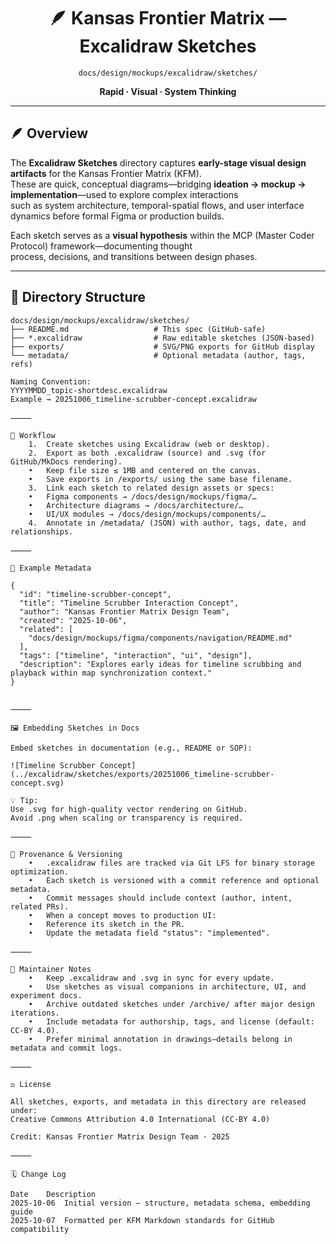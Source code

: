 <div align="center">

# 🪶 Kansas Frontier Matrix — Excalidraw Sketches  
`docs/design/mockups/excalidraw/sketches/`

**Rapid · Visual · System Thinking**

</div>

---

## 🪶 Overview

The **Excalidraw Sketches** directory captures **early-stage visual design artifacts** for the Kansas Frontier Matrix (KFM).  
These are quick, conceptual diagrams—bridging **ideation → mockup → implementation**—used to explore complex interactions  
such as system architecture, temporal-spatial flows, and user interface dynamics before formal Figma or production builds.

Each sketch serves as a **visual hypothesis** within the MCP (Master Coder Protocol) framework—documenting thought  
process, decisions, and transitions between design phases.

---

## 📁 Directory Structure

```text
docs/design/mockups/excalidraw/sketches/
├── README.md                   # This spec (GitHub-safe)
├── *.excalidraw                # Raw editable sketches (JSON-based)
├── exports/                    # SVG/PNG exports for GitHub display
└── metadata/                   # Optional metadata (author, tags, refs)

Naming Convention:
YYYYMMDD_topic-shortdesc.excalidraw
Example → 20251006_timeline-scrubber-concept.excalidraw

⸻

🧭 Workflow
	1.	Create sketches using Excalidraw (web or desktop).
	2.	Export as both .excalidraw (source) and .svg (for GitHub/MkDocs rendering).
	•	Keep file size ≤ 1MB and centered on the canvas.
	•	Save exports in /exports/ using the same base filename.
	3.	Link each sketch to related design assets or specs:
	•	Figma components → /docs/design/mockups/figma/…
	•	Architecture diagrams → /docs/architecture/…
	•	UI/UX modules → /docs/design/mockups/components/…
	4.	Annotate in /metadata/ (JSON) with author, tags, date, and relationships.

⸻

🧾 Example Metadata

{
  "id": "timeline-scrubber-concept",
  "title": "Timeline Scrubber Interaction Concept",
  "author": "Kansas Frontier Matrix Design Team",
  "created": "2025-10-06",
  "related": [
    "docs/design/mockups/figma/components/navigation/README.md"
  ],
  "tags": ["timeline", "interaction", "ui", "design"],
  "description": "Explores early ideas for timeline scrubbing and playback within map synchronization context."
}


⸻

🖼️ Embedding Sketches in Docs

Embed sketches in documentation (e.g., README or SOP):

![Timeline Scrubber Concept](../excalidraw/sketches/exports/20251006_timeline-scrubber-concept.svg)

💡 Tip:
Use .svg for high-quality vector rendering on GitHub.
Avoid .png when scaling or transparency is required.

⸻

🔐 Provenance & Versioning
	•	.excalidraw files are tracked via Git LFS for binary storage optimization.
	•	Each sketch is versioned with a commit reference and optional metadata.
	•	Commit messages should include context (author, intent, related PRs).
	•	When a concept moves to production UI:
	•	Reference its sketch in the PR.
	•	Update the metadata field "status": "implemented".

⸻

🧩 Maintainer Notes
	•	Keep .excalidraw and .svg in sync for every update.
	•	Use sketches as visual companions in architecture, UI, and experiment docs.
	•	Archive outdated sketches under /archive/ after major design iterations.
	•	Include metadata for authorship, tags, and license (default: CC-BY 4.0).
	•	Prefer minimal annotation in drawings—details belong in metadata and commit logs.

⸻

⚖️ License

All sketches, exports, and metadata in this directory are released under:
Creative Commons Attribution 4.0 International (CC-BY 4.0)

Credit: Kansas Frontier Matrix Design Team · 2025

⸻

🗓️ Change Log

Date	Description
2025-10-06	Initial version — structure, metadata schema, embedding guide
2025-10-07	Formatted per KFM Markdown standards for GitHub compatibility

